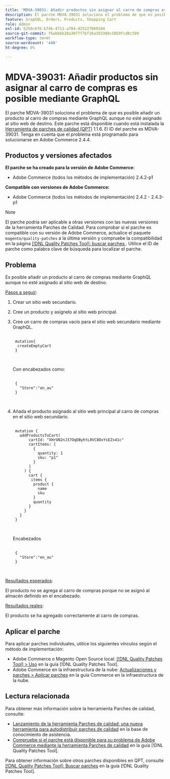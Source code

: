 ```yaml
---
title: 'MDVA-39031: Añadir productos sin asignar al carro de compras es posible mediante GraphQL'
description: El parche MDVA-39031 soluciona el problema de que es posible añadir un producto al carro de compras mediante GraphQL aunque no esté asignado al sitio web de destino. Este parche está disponible cuando está instalada la [Quality Patches Tool (QPT)](https://experienceleague.adobe.com/en/docs/commerce-knowledge-base/kb/announcements/commerce-announcements/magento-quality-patches-released-new-tool-to-self-serve-quality-patches) 1.1.6. El ID del parche es MDVA-39031. Tenga en cuenta que el problema está programado para solucionarse en Adobe Commerce 2.4.4.
feature: GraphQL, Orders, Products, Shopping Cart
role: Admin
exl-id: 6250c6f6-b74b-4713-a704-d252270693d4
source-git-commit: f6abbbb28a3077f7bf26a393388c5059fcd8c599
workflow-type: tm+mt
source-wordcount: '440'
ht-degree: 0%

---
```


# MDVA-39031: Añadir productos sin asignar al carro de compras es posible mediante GraphQL

El parche MDVA-39031 soluciona el problema de que es posible añadir un producto al carro de compras mediante GraphQL aunque no esté asignado al sitio web de destino. Este parche está disponible cuando está instalada la [Herramienta de parches de calidad (QPT)](https://experienceleague.adobe.com/en/docs/commerce-knowledge-base/kb/announcements/commerce-announcements/magento-quality-patches-released-new-tool-to-self-serve-quality-patches) 1.1.6. El ID del parche es MDVA-39031. Tenga en cuenta que el problema está programado para solucionarse en Adobe Commerce 2.4.4.

## Productos y versiones afectados

**El parche se ha creado para la versión de Adobe Commerce:**

* Adobe Commerce (todos los métodos de implementación) 2.4.2-p1

**Compatible con versiones de Adobe Commerce:**

* Adobe Commerce (todos los métodos de implementación) 2.4.2 - 2.4.3-p1

>[!NOTE]
>
>El parche podría ser aplicable a otras versiones con las nuevas versiones de la herramienta Parches de Calidad. Para comprobar si el parche es compatible con su versión de Adobe Commerce, actualice el paquete `magento/quality-patches` a la última versión y compruebe la compatibilidad en la página [[!DNL Quality Patches Tool]: buscar parches ](https://experienceleague.adobe.com/en/docs/commerce-knowledge-base/kb/announcements/commerce-announcements/magento-quality-patches-released-new-tool-to-self-serve-quality-patches). Utilice el ID de parche como palabra clave de búsqueda para localizar el parche.

## Problema

Es posible añadir un producto al carro de compras mediante GraphQL aunque no esté asignado al sitio web de destino.

<u>Pasos a seguir</u>:

1. Crear un sitio web secundario.
1. Cree un producto y asígnelo al sitio web principal.
1. Cree un carro de compras vacío para el sitio web secundario mediante GraphQL.

   <pre>
    <code class="language-graphql">
    mutation{
     createEmptyCart
    }
    </code>
    </pre>

   Con encabezados como:

   <pre>
    <code class="language-graphql">
    {
      "Store":"en_au"
    }
    </code>
    </pre>

1. Añada el producto asignado al sitio web principal al carro de compras en el sitio web secundario.

   <pre>
    <code class="language-graphql">
    mutation {
      addProductsToCart(
          cartId: "XHrUN2nJ37OqDByhtL0VC8OxYsEZs41c"
          cartItems: [
            {
              quantity: 1
              sku: "p1"
            }
          ]
        ) {
          cart {
           items {
            product {
              name
              sku
            }
            quantity
          }
        }
      }
    }
    </code>
    </pre>

   Encabezados

   <pre>
    <code class="language-graphql">
    {
      "Store":"en_au"
    }
    </code>
    </pre>

<u>Resultados esperados</u>:

El producto no se agrega al carro de compras porque no se asignó al almacén definido en el encabezado.

<u>Resultados reales</u>:

El producto se ha agregado correctamente al carro de compras.

## Aplicar el parche

Para aplicar parches individuales, utilice los siguientes vínculos según el método de implementación:

* Adobe Commerce o Magento Open Source local: [[!DNL Quality Patches Tool] > Uso](/help/tools/quality-patches-tool/usage.md) en la guía [!DNL Quality Patches Tool].
* Adobe Commerce en la infraestructura de la nube: [Actualizaciones y parches > Aplicar parches](https://experienceleague.adobe.com/docs/commerce-cloud-service/user-guide/develop/upgrade/apply-patches.html) en la guía Commerce en la infraestructura de la nube.

## Lectura relacionada

Para obtener más información sobre la herramienta Parches de calidad, consulte:

* [Lanzamiento de la herramienta Parches de calidad: una nueva herramienta para autodistribuir parches de calidad](https://experienceleague.adobe.com/en/docs/commerce-knowledge-base/kb/announcements/commerce-announcements/magento-quality-patches-released-new-tool-to-self-serve-quality-patches) en la base de conocimiento de asistencia.
* [Compruebe si el parche está disponible para su problema de Adobe Commerce mediante la herramienta Parches de calidad](/help/tools/quality-patches-tool/patches-available-in-qpt/check-patch-for-magento-issue-with-magento-quality-patches.md) en la guía [!DNL Quality Patches Tool].

Para obtener información sobre otros parches disponibles en QPT, consulte [[!DNL Quality Patches Tool]: Buscar parches](https://experienceleague.adobe.com/tools/commerce-quality-patches/index.html) en la guía [!DNL Quality Patches Tool].
